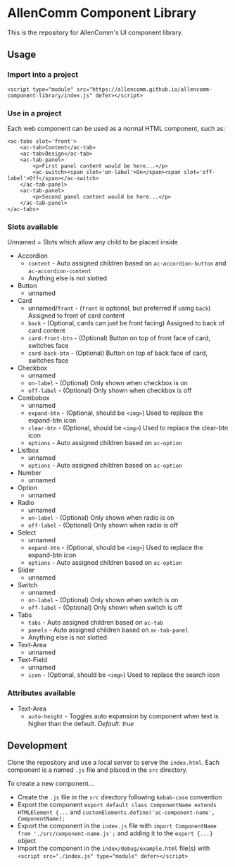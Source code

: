 # AllenComm Component Library

This is the repository for AllenComm's UI component library.

## Usage

### Import into a project

`<script type="module" src="https://allencomm.github.io/allencomm-component-library/index.js" defer></script>`

### Use in a project

Each web component can be used as a normal HTML component, such as:

```
<ac-tabs slot='front'>
    <ac-tab>Content</ac-tab>
    <ac-tab>Design</ac-tab>
    <ac-tab-panel>
        <p>First panel content would be here...</p>
        <ac-switch><span slot='on-label'>On</span><span slot='off-label'>Off</span></ac-switch>
    </ac-tab-panel>
    <ac-tab-panel>
        <p>Second panel content would be here...</p>
    </ac-tab-panel>
</ac-tabs>
```

### Slots available

Unnamed = Slots which allow any child to be placed inside

- Accordion
    - `content` - Auto assigned children based on `ac-accordion-button` and
        `ac-accordion-content`
    - Anything else is not slotted
- Button
    - unnamed
- Card
    - unnamed/`front` - (`front` is optional, but preferred if using `back`)
        Assigned to front of card content
    - `back` - (Optional, cards can just be front facing) Assigned to back of
        card content
    - `card-front-btn` - (Optional) Button on top of front face of card,
        switches face
    - `card-back-btn` - (Optional) Button on top of back face of card, switches
        face
- Checkbox
    - unnamed
    - `on-label` - (Optional) Only shown when checkbox is on
    - `off-label` - (Optional) Only shown when checkbox is off
- Combobox
    - unnamed
    - `expand-btn` - (Optional, should be `<img>`) Used to replace the
        expand-btn icon
    - `clear-btn` - (Optional, should be `<img>`) Used to replace the clear-btn
        icon
    - `options` - Auto assigned children based on `ac-option`
- Listbox
    - unnamed
    - `options` - Auto assigned children based on `ac-option`
- Number
    - unnamed
- Option
    - unnamed
- Radio
    - unnamed
    - `on-label` - (Optional) Only shown when radio is on
    - `off-label` - (Optional) Only shown when radio is off
- Select
    - unnamed
    - `expand-btn` - (Optional, should be `<img>`) Used to replace the
        expand-btn icon
    - `options` - Auto assigned children based on `ac-option`
- Slider
    - unnamed
- Switch
    - unnamed
    - `on-label` - (Optional) Only shown when switch is on
    - `off-label` - (Optional) Only shown when switch is off
- Tabs
    - `tabs` - Auto assigned children based on `ac-tab`
    - `panels` - Auto assigned children based on `ac-tab-panel`
    - Anything else is not slotted
- Text-Area
    - unnamed
- Text-Field
    - unnamed
    - `icon` - (Optional, should be `<img>`) Used to replace the search icon

### Attributes available

- Text-Area
    - `auto-height` - Toggles auto expansion by component when text is higher
        than the default. *Default: true*

## Development

Clone the repository and use a local server to serve the `index.html`. Each
component is a named `.js` file and placed in the `src` directory.

To create a new component...

- Create the `.js` file in the `src` directory following `kebab-case` convention
- Export the component
    `export default class ComponentName extends HTMLElement {...` and
    `customElements.define('ac-component-name', ComponentName);`
- Export the component in the `index.js` file with
    `import ComponentName from './src/component-name.js';` and adding it to the
    `export {...}` object
- Import the component in the `index/debug/example.html` file(s) with
    `<script src="./index.js" type="module" defer></script>`
